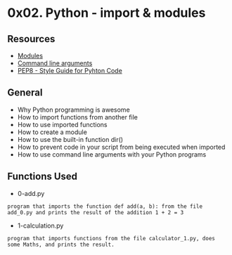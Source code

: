 # 0x02. Python - import & modules

## Resources
* [Modules](https://docs.python.org/3.4/tutorial/modules.html)
* [Command line arguments](https://docs.python.org/3.4/tutorial/stdlib.html#command-line-arguments)
* [PEP8 - Style Guide for Pyhton Code](https://www.python.org/dev/peps/pep-0008/)

## General
* Why Python programming is awesome
* How to import functions from another file
* How to use imported functions
* How to create a module
* How to use the built-in function dir()
* How to prevent code in your script from being executed when imported
* How to use command line arguments with your Python programs

## Functions Used
* 0-add.py
```
program that imports the function def add(a, b): from the file add_0.py and prints the result of the addition 1 + 2 = 3
```
* 1-calculation.py
```
program that imports functions from the file calculator_1.py, does some Maths, and prints the result.
```

